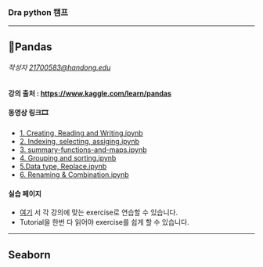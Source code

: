### Dra python 캠프 ###
---
## 🐼Pandas
###### 작성자 21700583@handong.edu
#### 강의 출처 : https://www.kaggle.com/learn/pandas
#### 동영상 링크🎞
- [1. Creating, Reading and Writing.ipynb](https://youtu.be/Kfyt34MSsLo)
- [2. Indexing, selecting, assiging.ipynb](https://youtu.be/s-KbZ1JvxBI)
- [3. summary-functions-and-maps.ipynb](https://youtu.be/oUGHc9c7QNY)
- [4. Grouping and sorting.ipynb](https://youtu.be/qcfEJ1rZ82M)
- [5.Data type, Replace.ipynb](https://youtu.be/0qqsagesLJA)
- [6. Renaming & Combination.ipynb](https://youtu.be/9eLqdqvXPFg)

#### 실습 페이지
- [여기](https://www.kaggle.com/learn/pandas ) 서 각 강의에 맞는 exercise로 연습할 수 있습니다.
- Tutorial을 한번 다 읽어야 exercise를 쉽게 할 수 있습니다.

---
## Seaborn
